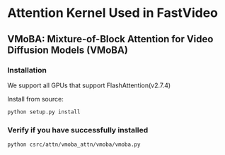 

# Attention Kernel Used in FastVideo

## VMoBA: Mixture-of-Block Attention for Video Diffusion Models (VMoBA)

### Installation
We support all GPUs that support FlashAttention(v2.7.4)

Install from source:
```bash
python setup.py install
``` 

### Verify if you have successfully installed

```bash
python csrc/attn/vmoba_attn/vmoba/vmoba.py
```

